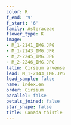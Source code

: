 ```yaml
---
color: R
f_end: '9'
f_start: '6'
family: Asteraceae
flower_type: K
image:
- M_1-2141_IMG.JPG
- M_1-2143_IMG.JPG
- M_2-2245_IMG.JPG
- M_2-2246_IMG.JPG
latin: Cirsium arvense
lead: M_1-2143_IMG.JPG
lead_sample: false
name: index.en
order: Cirsium
parallel: false
petals_joined: false
star_shape: false
title: Canada thistle
---
```

